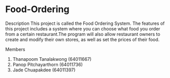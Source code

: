 # Food-Ordering
Description
	This project is called the Food Ordering System. The features of this project includes a system where you can choose what 
food you order from a certain restaurant.The program will also allow restaurant owners to create and modify their own stores, as well as set the prices of their food.

Members
1.	Thanapoom Tanalakwong             (64011667)
2.	Panop Pitchayarthorn              (64011736)
3.	Jade Chuapakdee                   (64011397)
